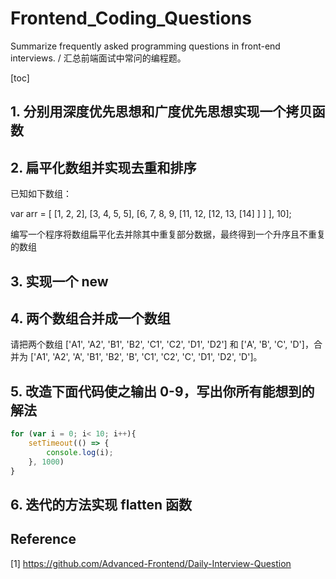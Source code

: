 # Frontend_Coding_Questions

Summarize frequently asked programming questions in front-end interviews. / 汇总前端面试中常问的编程题。

[toc]

## 1. 分别用深度优先思想和广度优先思想实现一个拷贝函数

## 2. 扁平化数组并实现去重和排序

已知如下数组：

var arr = [ [1, 2, 2], [3, 4, 5, 5], [6, 7, 8, 9, [11, 12, [12, 13, [14] ] ] ], 10];

编写一个程序将数组扁平化去并除其中重复部分数据，最终得到一个升序且不重复的数组

## 3. 实现一个 new

## 4. 两个数组合并成一个数组

请把两个数组 ['A1', 'A2', 'B1', 'B2', 'C1', 'C2', 'D1', 'D2'] 和 ['A', 'B', 'C', 'D']，合并为 ['A1', 'A2', 'A', 'B1', 'B2', 'B', 'C1', 'C2', 'C', 'D1', 'D2', 'D']。

## 5. 改造下面代码使之输出 0-9，写出你所有能想到的解法

```JavaScript
for (var i = 0; i< 10; i++){
	setTimeout(() => {
		console.log(i);
    }, 1000)
}
```

## 6. 迭代的方法实现 flatten 函数

## Reference

[1] https://github.com/Advanced-Frontend/Daily-Interview-Question

